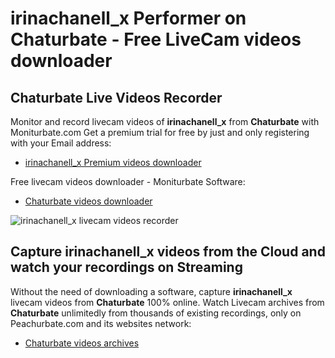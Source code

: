 # irinachanell_x Performer on Chaturbate - Free LiveCam videos downloader

## Chaturbate Live Videos Recorder

Monitor and record livecam videos of **irinachanell_x** from **Chaturbate** with Moniturbate.com
Get a premium trial for free by just and only registering with your Email address:
* [irinachanell_x Premium videos downloader](https://moniturbate.com/request-demo-licence-key.html)

Free livecam videos downloader - Moniturbate Software:
* [Chaturbate videos downloader](https://moniturbate.com/moniturbate-download-software.html)

![irinachanell_x livecam videos recorder](https://peachurnet.com/templates/moniturbate-software.png)


## Capture irinachanell_x videos from the Cloud and watch your recordings on Streaming

Without the need of downloading a software, capture **irinachanell_x** livecam videos from **Chaturbate** 100% online.
Watch Livecam archives from **Chaturbate** unlimitedly from thousands of existing recordings, only on Peachurbate.com and its websites network:
* [Chaturbate videos archives](https://peachurnet.com/)
